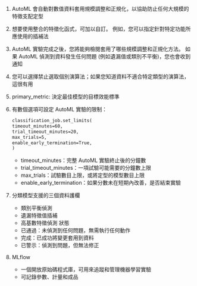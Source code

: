1. AutoML 會自動對數值資料套用規模調整和正規化，以協助防止任何大規模的特徵支配定型
2. 想要使用整合的特徵化函式，可加以自訂。 例如，您可以指定針對特定功能所應使用的插補法
3. AutoML 實驗完成之後，您將能夠檢閱套用了哪些規模調整和正規化方法。 如果 AutoML 偵測到資料發生任何問題 (例如遺漏值或類別不平衡)，您也會收到通知
4. 您可以選擇禁止選取個別演算法；如果您知道資料不適合特定類型的演算法，這很有用
5. primary_metric: 決定最佳模型的目標效能標準
6. 有數個選項可設定 AutoML 實驗的限制：
    
    ```markdown
    classification_job.set_limits(
    timeout_minutes=60,
    trial_timeout_minutes=20,
    max_trials=5,
    enable_early_termination=True,
    )
    ```
    
    - timeout_minutes：完整 AutoML 實驗終止後的分鐘數
    - trial_timeout_minutes：一項試驗可能需要的分鐘數上限
    - max_trials：試驗數目上限，或將定型的模型數目上限
    - enable_early_termination：如果分數未在短期內改善，是否結束實驗
7. 分類模型支援的三個資料護欄
    - 類別平衡偵測
    - 遺漏特徵值插補
    - 高基數特徵偵測
    狀態
    - 已通過：未偵測到任何問題，無需執行任何動作
    - 完成：已成功將變更套用到資料
    - 已警示：偵測到問題，但無法修正
8. MLflow
    - 一個開放原始碼程式庫，可用來追蹤和管理機器學習實驗
    - 可記錄參數、計量和成品
